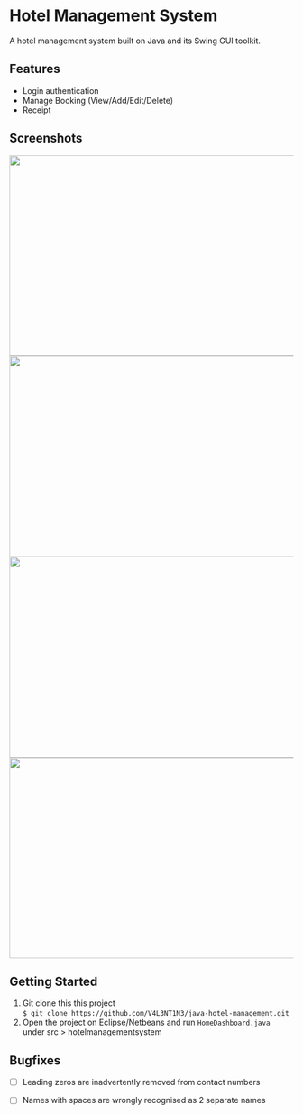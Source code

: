 # Hotel Management System
 A hotel management system built on Java and its Swing GUI toolkit.
 
 ## Features 
* Login authentication
* Manage Booking (View/Add/Edit/Delete)
* Receipt

## Screenshots 
<p float="left">

<img src="https://user-images.githubusercontent.com/33112835/106551015-4175e800-654f-11eb-987e-1e568a44613f.PNG" width="607" height="356"/>

<img src="https://user-images.githubusercontent.com/33112835/106551009-4044bb00-654f-11eb-8b16-f569a9cd72df.PNG" width="607" height="356"/>

<img src="https://user-images.githubusercontent.com/33112835/106551017-42a71500-654f-11eb-9db5-6640949487b7.PNG" width="607" height="356"/>

<img src="https://user-images.githubusercontent.com/33112835/106551016-420e7e80-654f-11eb-9d1c-5dea3e8a0e8b.PNG" width="607" height="356"/>

</p>

## Getting Started 
1. Git clone this this project </br>`$ git clone https://github.com/V4L3NT1N3/java-hotel-management.git`
2. Open the project on Eclipse/Netbeans and run `HomeDashboard.java` under src > hotelmanagementsystem 

## Bugfixes 
- [ ] Leading zeros are inadvertently removed from contact numbers
- [ ] Names with spaces are wrongly recognised as 2 separate names 

